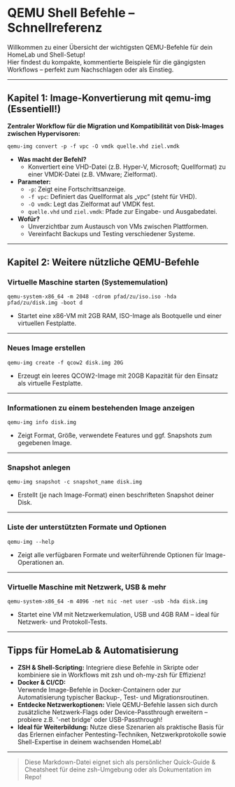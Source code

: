 # QEMU Shell Befehle – Schnellreferenz

Willkommen zu einer Übersicht der wichtigsten QEMU-Befehle für dein HomeLab und Shell-Setup!  
Hier findest du kompakte, kommentierte Beispiele für die gängigsten Workflows – perfekt zum Nachschlagen oder als Einstieg.

---

## Kapitel 1: Image-Konvertierung mit qemu-img (Essentiell!)

**Zentraler Workflow für die Migration und Kompatibilität von Disk-Images zwischen Hypervisoren:**

```
qemu-img convert -p -f vpc -O vmdk quelle.vhd ziel.vmdk
```

- **Was macht der Befehl?**
  - Konvertiert eine VHD-Datei (z.B. Hyper-V, Microsoft; Quellformat) zu einer VMDK-Datei (z.B. VMware; Zielformat).
- **Parameter:**
  - `-p`: Zeigt eine Fortschrittsanzeige.
  - `-f vpc`: Definiert das Quellformat als „vpc“ (steht für VHD).
  - `-O vmdk`: Legt das Zielformat auf VMDK fest.
  - `quelle.vhd` und `ziel.vmdk`: Pfade zur Eingabe- und Ausgabedatei.
- **Wofür?**  
  - Unverzichtbar zum Austausch von VMs zwischen Plattformen.  
  - Vereinfacht Backups und Testing verschiedener Systeme.

---

## Kapitel 2: Weitere nützliche QEMU-Befehle

### Virtuelle Maschine starten (Systememulation)

```
qemu-system-x86_64 -m 2048 -cdrom pfad/zu/iso.iso -hda pfad/zu/disk.img -boot d
```
- Startet eine x86-VM mit 2GB RAM, ISO-Image als Bootquelle und einer virtuellen Festplatte.

---

### Neues Image erstellen

```
qemu-img create -f qcow2 disk.img 20G
```
- Erzeugt ein leeres QCOW2-Image mit 20GB Kapazität für den Einsatz als virtuelle Festplatte.

---

### Informationen zu einem bestehenden Image anzeigen

```
qemu-img info disk.img
```
- Zeigt Format, Größe, verwendete Features und ggf. Snapshots zum gegebenen Image.

---

### Snapshot anlegen

```
qemu-img snapshot -c snapshot_name disk.img
```
- Erstellt (je nach Image-Format) einen beschrifteten Snapshot deiner Disk.

---

### Liste der unterstützten Formate und Optionen

```
qemu-img --help
```
- Zeigt alle verfügbaren Formate und weiterführende Optionen für Image-Operationen an.

---

### Virtuelle Maschine mit Netzwerk, USB & mehr

```
qemu-system-x86_64 -m 4096 -net nic -net user -usb -hda disk.img
```
- Startet eine VM mit Netzwerkemulation, USB und 4GB RAM – ideal für Netzwerk- und Protokoll-Tests.

---

## Tipps für HomeLab & Automatisierung

- **ZSH & Shell-Scripting:** Integriere diese Befehle in Skripte oder kombiniere sie in Workflows mit zsh und oh-my-zsh für Effizienz!
- **Docker & CI/CD:**  
  Verwende Image-Befehle in Docker-Containern oder zur Automatisierung typischer Backup-, Test- und Migrationsroutinen.
- **Entdecke Netzwerkoptionen:** Viele QEMU-Befehle lassen sich durch zusätzliche Netzwerk-Flags oder Device-Passthrough erweitern – probiere z.B. '-net bridge' oder USB-Passthrough!
- **Ideal für Weiterbildung:** Nutze diese Szenarien als praktische Basis für das Erlernen einfacher Pentesting-Techniken, Netzwerkprotokolle sowie Shell-Expertise in deinem wachsenden HomeLab!

---

> Diese Markdown-Datei eignet sich als persönlicher Quick-Guide & Cheatsheet für deine zsh-Umgebung oder als Dokumentation im Repo!